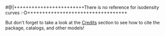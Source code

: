 #@|++++++++++++++++++++++++There is no reference for isodensity curves :-D++++++++++++++++++++++++++++++++++

But don't forget to take a look at the [Credits](https://github.com/castro-gzlz/mr-plotter?tab=readme-ov-file#credits) section to see how to cite the package, catalogs, and other models!
